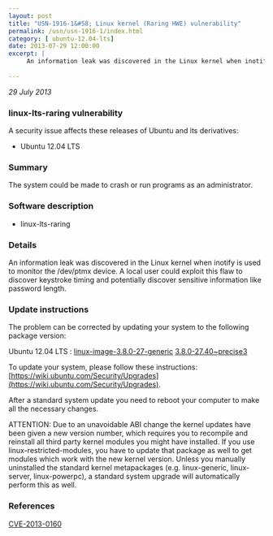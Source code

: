 ```yaml
---
layout: post
title: "USN-1916-1&#58; Linux kernel (Raring HWE) vulnerability"
permalink: /usn/usn-1916-1/index.html
category: [ ubuntu-12.04-lts]
date: 2013-07-29 12:00:00
excerpt: |
     An information leak was discovered in the Linux kernel when inotify is used to monitor the /dev/ptmx device. A local user could exploit this flaw to discover keystroke timing and potentially discover sensitive information like password length. 
    
--- 
```

 
 

*29 July 2013*

### linux-lts-raring vulnerability

A security issue affects these releases of Ubuntu and its derivatives:

* Ubuntu 12.04 LTS

### Summary

The system could be made to crash or run programs as an administrator. 

### Software description

* linux-lts-raring 

### Details

 An information leak was discovered in the Linux kernel when inotify is used to monitor the /dev/ptmx device. A local user could exploit this flaw to discover keystroke timing and potentially discover sensitive information like password length. 

### Update instructions

The problem can be corrected by updating your system to the following package version:

Ubuntu 12.04 LTS
 : [linux-image-3.8.0-27-generic](https://launchpad.net/ubuntu/+source/linux-lts-raring) <span> [3.8.0-27.40~precise3](https://launchpad.net/ubuntu/+source/linux-lts-raring/3.8.0-27.40~precise3) </span> 

To update your system, please follow these instructions: [https://wiki.ubuntu.com/Security/Upgrades](https://wiki.ubuntu.com/Security/Upgrades).

After a standard system update you need to reboot your computer to make all the necessary changes.

ATTENTION: Due to an unavoidable ABI change the kernel updates have been given a new version number, which requires you to recompile and reinstall all third party kernel modules you might have installed. If you use linux-restricted-modules, you have to update that package as well to get modules which work with the new kernel version. Unless you manually uninstalled the standard kernel metapackages (e.g. linux-generic, linux-server, linux-powerpc), a standard system upgrade will automatically perform this as well. 

### References

 
 [CVE-2013-0160](http://people.ubuntu.com/~ubuntu-security/cve/CVE-2013-0160)
 

